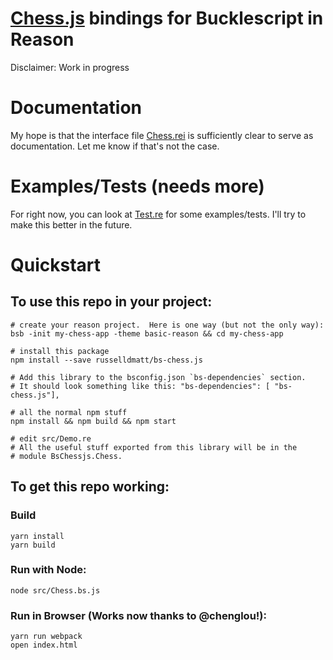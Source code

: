 # [Chess.js](https://github.com/jhlywa/chess.js) bindings for Bucklescript in Reason

Disclaimer: Work in progress

# Documentation
My hope is that the interface file
[Chess.rei](https://github.com/russelldmatt/bs-chess.js/blob/master/src/Chess.rei)
is sufficiently clear to serve as documentation.  Let me know if
that's not the case.

# Examples/Tests (needs more)
For right now, you can look at
[Test.re](https://github.com/russelldmatt/bs-chess.js/blob/master/src/Test.re)
for some examples/tests.  I'll try to make this better in the future.

# Quickstart

## To use this repo in your project:
```
# create your reason project.  Here is one way (but not the only way):
bsb -init my-chess-app -theme basic-reason && cd my-chess-app

# install this package
npm install --save russelldmatt/bs-chess.js

# Add this library to the bsconfig.json `bs-dependencies` section.
# It should look something like this: "bs-dependencies": [ "bs-chess.js"],

# all the normal npm stuff
npm install && npm build && npm start

# edit src/Demo.re
# All the useful stuff exported from this library will be in the
# module BsChessjs.Chess.
```

## To get this repo working:
### Build
```
yarn install
yarn build
```

### Run with Node:
```
node src/Chess.bs.js
```

### Run in Browser (Works now thanks to @chenglou!):
```
yarn run webpack
open index.html
```
